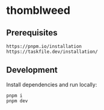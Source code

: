 # thomblweed

## Prerequisites

```
https://pnpm.io/installation
https://taskfile.dev/installation/
```

## Development

Install dependencies and run locally:

```
pnpm i
pnpm dev
```
